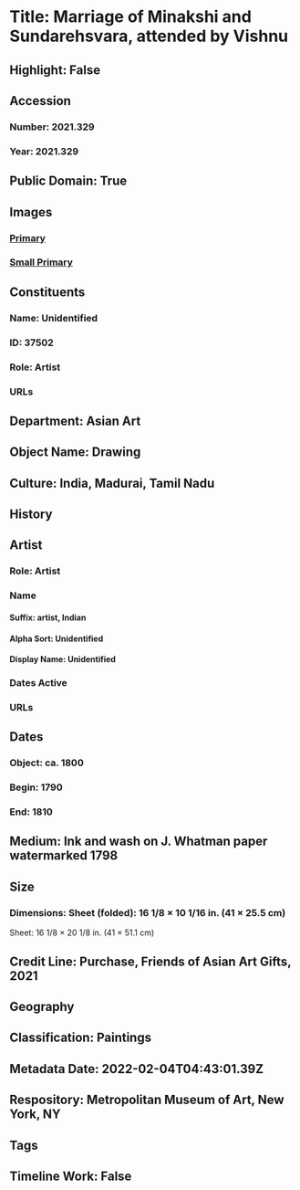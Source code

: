 # Title: Marriage of Minakshi and Sundarehsvara, attended by Vishnu
## Highlight: False
## Accession
### Number: 2021.329
### Year: 2021.329
## Public Domain: True
## Images
### [Primary](https://images.metmuseum.org/CRDImages/as/original/DP-23305-001.jpg)
### [Small Primary](https://images.metmuseum.org/CRDImages/as/web-large/DP-23305-001.jpg)
## Constituents
### Name: Unidentified
### ID: 37502
### Role: Artist
### URLs
## Department: Asian Art
## Object Name: Drawing
## Culture: India, Madurai, Tamil Nadu
## History
## Artist
### Role: Artist
### Name
#### Suffix: artist, Indian
#### Alpha Sort: Unidentified
#### Display Name: Unidentified
### Dates Active
### URLs
## Dates
### Object: ca. 1800
### Begin: 1790
### End: 1810
## Medium: Ink and wash on J. Whatman paper watermarked 1798
## Size
### Dimensions: Sheet (folded): 16 1/8 × 10 1/16 in. (41 × 25.5 cm)
Sheet: 16 1/8 × 20 1/8 in. (41 × 51.1 cm)
## Credit Line: Purchase, Friends of Asian Art Gifts, 2021
## Geography
## Classification: Paintings
## Metadata Date: 2022-02-04T04:43:01.39Z
## Respository: Metropolitan Museum of Art, New York, NY
## Tags
## Timeline Work: False